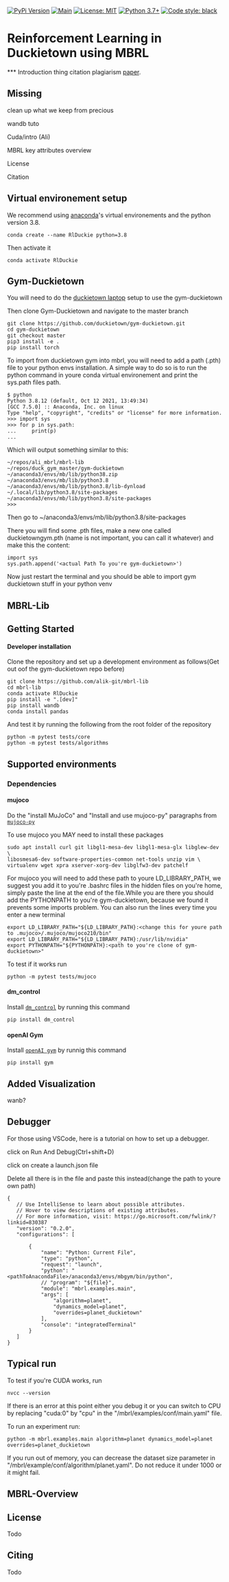 [![PyPi Version](https://img.shields.io/pypi/v/mbrl)](https://pypi.org/project/mbrl/)
[![Main](https://github.com/facebookresearch/mbrl-lib/workflows/CI/badge.svg)](https://github.com/facebookresearch/mbrl-lib/actions?query=workflow%3ACI)
[![License: MIT](https://img.shields.io/badge/license-MIT-blue.svg)](https://github.com/facebookresearch/mbrl-lib/tree/main/LICENSE)
[![Python 3.7+](https://img.shields.io/badge/python-3.7+-blue.svg)](https://www.python.org/downloads/release/python-360/)
[![Code style: black](https://img.shields.io/badge/code%20style-black-000000.svg)](https://github.com/psf/black)
# Reinforcement Learning in Duckietown using MBRL
*** Introduction thing citation plagiarism [paper](https://arxiv.org/abs/2104.10159). 
## Missing

clean up what we keep from precious

wandb tuto

Cuda/intro (Ali)

MBRL key attributes overview

License

Citation

## Virtual environement setup
We recommend using [anaconda](https://docs.anaconda.com/anaconda/install/linux/)'s virtual environements and the python version 3.8.

    conda create --name RlDuckie python=3.8
 Then activate it
 
    conda activate RlDuckie
## Gym-Duckietown
You will need to do the [duckietown laptop](https://docs.duckietown.org/daffy/opmanual_duckiebot/out/laptop_setup.html) setup to use the gym-duckietown

Then clone Gym-Duckietown and navigate to the master branch

    git clone https://github.com/duckietown/gym-duckietown.git
    cd gym-duckietown 
    git checkout master
    pip3 install -e .
    pip install torch
To import from duckietown gym into mbrl, you will need to add a path (.pth) file to your python envs installation.
A simple way to do so is to run the python command in youre conda virtual environement and print the sys.path files path.

    $ python
    Python 3.8.12 (default, Oct 12 2021, 13:49:34) 
    [GCC 7.5.0] :: Anaconda, Inc. on linux
    Type "help", "copyright", "credits" or "license" for more information.
    >>> import sys
    >>> for p in sys.path:
    ...     print(p)
    ... 
    
Which will output something similar to this:

    ~/repos/ali_mbrl/mbrl-lib
    ~/repos/duck_gym_master/gym-duckietown
    ~/anaconda3/envs/mb/lib/python38.zip
    ~/anaconda3/envs/mb/lib/python3.8
    ~/anaconda3/envs/mb/lib/python3.8/lib-dynload
    ~/.local/lib/python3.8/site-packages
    ~/anaconda3/envs/mb/lib/python3.8/site-packages
    >>> 

Then go to ~/anaconda3/envs/mb/lib/python3.8/site-packages

There you will find some .pth files, make a new one called duckietowngym.pth (name is not important, you can call it whatever) and make this the content: 

    import sys
    sys.path.append('<actual Path To you're gym-duckietown>')

Now just restart the terminal and you should be able to import gym duckietown stuff in your python venv

## MBRL-Lib
## Getting Started
#### Developer installation
Clone the repository and set up a development environment as follows(Get out oof the gym-duckietown repo before)

    git clone https://github.com/alik-git/mbrl-lib
    cd mbrl-lib
    conda activate RlDuckie
    pip install -e ".[dev]"
    pip install wandb
    conda install pandas

And test it by running the following from the root folder of the repository

    python -m pytest tests/core
    python -m pytest tests/algorithms

## Supported environments
### Dependencies
#### mujoco
Do the "install MuJoCo" and "Install and use mujoco-py" paragraphs from [`mujoco-py`](https://github.com/openai/mujoco-py)

To use mujoco you MAY need to install these packages
   
    sudo apt install curl git libgl1-mesa-dev libgl1-mesa-glx libglew-dev \
    libosmesa6-dev software-properties-common net-tools unzip vim \
    virtualenv wget xpra xserver-xorg-dev libglfw3-dev patchelf
    
For mujoco you will need to add these path to youre LD_LIBRARY_PATH, we suggest you add it to you're .bashrc files in the hidden files on you're home, simply paste the line at the end of the file.While you are there you should add the PYTHONPATH to you're gym-duckietown, because we found it prevents some imports problem.
You can also run the lines every time you enter a new terminal

    export LD_LIBRARY_PATH="${LD_LIBRARY_PATH}:<change this for youre path to .mujoco>/.mujoco/mujoco210/bin"
    export LD_LIBRARY_PATH="${LD_LIBRARY_PATH}:/usr/lib/nvidia"
    export PYTHONPATH="${PYTHONPATH}:<path to you're clone of gym-duckietown>"
    
To test if it works run

    python -m pytest tests/mujoco
    
#### dm_control
Install [`dm_control`](https://github.com/deepmind/dm_control) by running this command

    pip install dm_control

#### openAI Gym
Install [`openAI gym`](https://github.com/openai/gym) by runnig this command

    pip install gym
   
## Added Visualization
wanb?
## Debugger

For those using VSCode, here is a tutorial on how to set up a debugger.

click on Run And Debug(Ctrl+shift+D)

click on create a launch.json file

Delete all there is in the file and paste this instead(change the path to youre own path)

    {
       // Use IntelliSense to learn about possible attributes.
       // Hover to view descriptions of existing attributes.
       // For more information, visit: https://go.microsoft.com/fwlink/?linkid=830387
       "version": "0.2.0",
       "configurations": [

           {
               "name": "Python: Current File",
               "type": "python",
               "request": "launch",
               "python": "<pathToAnacondaFile>/anaconda3/envs/mbgym/bin/python",
               // "program": "${file}",
               "module": "mbrl.examples.main",
               "args": [
                   "algorithm=planet",
                   "dynamics_model=planet",
                   "overrides=planet_duckietown"
               ],
               "console": "integratedTerminal"
           }
       ]
    }
## Typical run
To test if you're CUDA works, run

    nvcc --version
    
If there is an error at this point either you debug it or you can switch to CPU by replacing "cuda:0" by "cpu" in the "/mbrl/examples/conf/main.yaml" file.

To run an experiment run:

    python -m mbrl.examples.main algorithm=planet dynamics_model=planet  overrides=planet_duckietown     
    
If you run out of memory, you can decrease the dataset size parameter in "/mbrl/example/conf/algorithm/planet.yaml". Do not reduce it under 1000 or it might fail.

## MBRL-Overview




## License
Todo

## Citing
Todo

